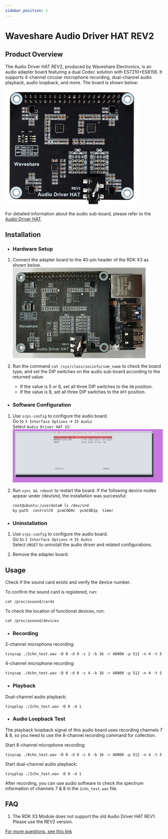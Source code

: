 ```yaml
---
sidebar_position: 1
---
```


# Waveshare Audio Driver HAT REV2

## Product Overview

The Audio Driver HAT REV2, produced by Waveshare Electronics, is an audio adapter board featuring a dual Codec solution with ES7210+ES8156. It supports 4-channel circular microphone recording, dual-channel audio playback, audio loopback, and more. The board is shown below:

![image-audio-driver-hat](../../../../../../../static/img/03_Basic_Application/02_audio/image/image-audio-driver-hat.jpg)

For detailed information about the audio sub-board, please refer to the [Audio Driver HAT](https://www.waveshare.net/shop/Audio-Driver-HAT.htm).

## Installation

- ### Hardware Setup

1. Connect the adapter board to the 40-pin header of the RDK X3 as shown below.  
![image-audio-driver-hat-setup](../../../../../../../static/img/03_Basic_Application/02_audio/image/image-audio-driver-hat-setup.jpg)

2. Run the command `cat /sys/class/socinfo/som_name` to check the board type, and set the DIP switches on the audio sub-board according to the returned value:
    - If the value is 5 or 6, set all three DIP switches to the `ON` position.
    - If the value is 8, set all three DIP switches to the `OFF` position.

- ### Software Configuration

1. Use `srpi-config` to configure the audio board.  
Go to `3 Interface Options` -> `I5 Audio`  
Select `Audio Driver HAT V2`:
![image-audio-driver-hat-config00](../../../../../../../static/img/03_Basic_Application/02_audio/image/image-audio-driver-hat-config00.png)  

2. Run `sync && reboot` to restart the board. If the following device nodes appear under /dev/snd, the installation was successful:
     ```shell
     root@ubuntu:/userdata# ls /dev/snd
     by-path  controlC0  pcmC0D0c  pcmC0D1p  timer
     ```

- ### Uninstallation

1. Use `srpi-config` to configure the audio board.  
Go to `3 Interface Options` -> `I5 Audio`  
Select `UNSET` to uninstall the audio driver and related configurations.

2. Remove the adapter board.

## Usage

Check if the sound card exists and verify the device number.

To confirm the sound card is registered, run:
```
cat /proc/asound/cards 
```

To check the location of functional devices, run:
```
cat /proc/asound/devices
```

- ### Recording

2-channel microphone recording:

```
tinycap ./2chn_test.wav -D 0 -d 0 -c 2 -b 16 -r 48000 -p 512 -n 4 -t 5
```

4-channel microphone recording:

```
tinycap ./4chn_test.wav -D 0 -d 0 -c 4 -b 16 -r 48000 -p 512 -n 4 -t 5
```

- ### Playback

Dual-channel audio playback:

```
tinyplay ./2chn_test.wav -D 0 -d 1
```

- ### Audio Loopback Test

The playback loopback signal of this audio board uses recording channels 7 & 8, so you need to use the 8-channel recording command for collection.

Start 8-channel microphone recording:
```shell
tinycap ./8chn_test.wav -D 0 -d 0 -c 8 -b 16 -r 48000 -p 512 -n 4 -t 5
```

Start dual-channel audio playback:
```
tinyplay ./2chn_test.wav -D 0 -d 1
```

After recording, you can use audio software to check the spectrum information of channels 7 & 8 in the `2chn_test.wav` file.

## FAQ

1. The RDK X3 Module does not support the old Audio Driver HAT REV1. Please use the REV2 version.

[For more questions, see this link](../../../08_FAQ/04_multimedia.md)